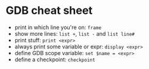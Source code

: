 # GDB cheat sheet

- print in which line you're on: `frame`
- show more lines: `list +`, `list -` and `list line#`
- print stuff: `print <expr>`
- always print some variable or expr: `display <expr>`
- define GDB scope variable: `set $name = <expr>`
- define a checkpoint: `checkpoint`
